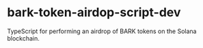 # bark-token-airdop-script-dev
TypeScript for performing an airdrop of BARK tokens on the Solana blockchain. 
